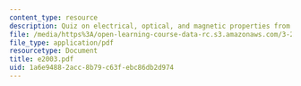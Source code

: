 ```yaml
---
content_type: resource
description: Quiz on electrical, optical, and magnetic properties from 2003.
file: /media/https%3A/open-learning-course-data-rc.s3.amazonaws.com/3-225-electronic-and-mechanical-properties-of-materials-fall-2007/1a6e94882acc8b79c63febc86db2d974_e2003.pdf
file_type: application/pdf
resourcetype: Document
title: e2003.pdf
uid: 1a6e9488-2acc-8b79-c63f-ebc86db2d974
---
```

